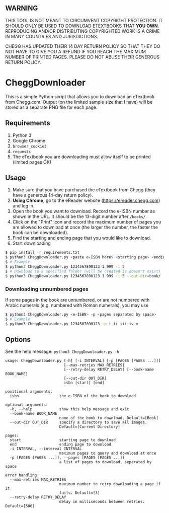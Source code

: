 ## WARNING
THIS TOOL IS NOT MEANT TO CIRCUMVENT COPYRIGHT PROTECTION. IT SHOULD ONLY BE USED TO DOWNLOAD ETEXTBOOKS THAT **YOU OWN**. REPRODUCING AND/OR DISTRIBUTING COPYRIGHTED WORK IS A CRIME IN MANY COUNTRIES AND JURISDICTIONS. 

CHEGG HAS UPDATED THEIR 14 DAY RETURN POLICY SO THAT THEY DO NOT HAVE TO GIVE YOU A REFUND IF YOU REACH THE MAXIMUM NUMBER OF PRINTED PAGES. PLEASE DO NOT ABUSE THEIR GENEROUS RETURN POLICY. 

# CheggDownloader
This is a simple Python script that allows you to download an eTextbook from Chegg.com. Output (on the limited sample size that I have) will be stored as a separate PNG file for each page.

## Requirements
1. Python 3
2. Google Chrome
3. `browser_cookie3`
4. `requests`
5. The eTextbook you are downloading must allow itself to be printed (limited pages OK)

## Usage
1. Make sure that you have purchased the eTextbook from Chegg (they have a generous 14-day return policy). 
2. **Using Chrome**, go to the eReader website (https://ereader.chegg.com) and log in.
3. Open the book you want to download. Record the e-ISBN number as shown in the URL. It should be the 13-digit number after `/books/`.
4. Click on the "Print" icon and record the maximum number of pages you are allowed to download at once (the larger the number, the faster the book can be downloaded).
5. Find the starting and ending page that you would like to download.
6. Start downloading
  ```bash
  $ pip install -r requirements.txt
  $ python3 CheggDownloader.py <paste e-ISBN here> <starting page> <ending page> -i <maximum pages you can download at once>
  $ # Example
  $ python3 CheggDownloader.py 1234567890123 1 999 -i 5
  $ # Download to a specified folder (will be created is doesn't exist)
  $ python3 CheggDownloader.py 1234567890123 1 999 -i 5 --out-dir=book/
  ```
  
### Downloading unnumbered pages
If some pages in the book are unnumbered, or are not numbered with Arabic numerals (e.g. numbered with Roman numerals), you may use
```bash
$ python3 CheggDownloader.py <e-ISBN> -p <pages separated by space>
$ # Example
$ python3 CheggDownloader.py 1234567890123 -p i ii iii iv v
```

## Options
See the help message: `python3 CheggDownloader.py -h`
```
usage: CheggDownloader.py [-h] [-i INTERVAL] [-p [PAGES [PAGES ...]]]
                          [--max-retries MAX_RETRIES]
                          [--retry-delay RETRY_DELAY] [--book-name BOOK_NAME]
                          [--out-dir OUT_DIR]
                          isbn [start] [end]

positional arguments:
  isbn                  the e-ISBN of the book to download

optional arguments:
  -h, --help            show this help message and exit
  --book-name BOOK_NAME
                        name of the book to download. Default=[Book]
  --out-dir OUT_DIR     specify a directory to save all images.
                        Default=[Current Directory]

pages:
  start                 starting page to download
  end                   ending page to download
  -i INTERVAL, --interval INTERVAL
                        maximum pages to query and download at once
  -p [PAGES [PAGES ...]], --pages [PAGES [PAGES ...]]
                        a list of pages to download, separated by space

error handling:
  --max-retries MAX_RETRIES
                        maximum number to retry downloading a page if it
                        fails. Default=[3]
  --retry-delay RETRY_DELAY
                        delay in milliseconds between retries. Default=[500]
```
